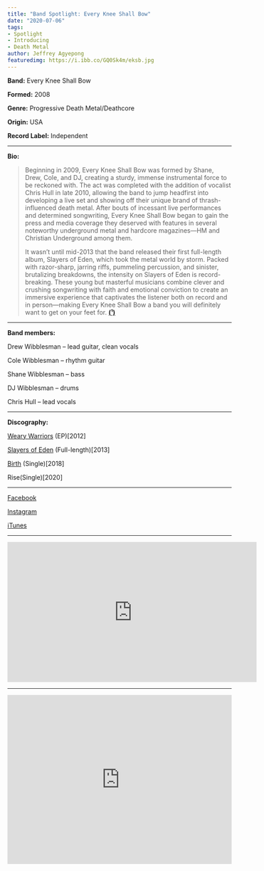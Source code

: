 ```yaml
---
title: "Band Spotlight: Every Knee Shall Bow"
date: "2020-07-06"
tags:
- Spotlight
- Introducing
- Death Metal
author: Jeffrey Agyepong
featuredimg: https://i.ibb.co/GQ0Sk4m/eksb.jpg
---
```


**Band:** Every Knee Shall Bow

**Formed:** 2008

**Genre:** Progressive Death Metal/Deathcore

**Origin:** USA

**Record Label:** Independent

<hr>

**Bio:**

> Beginning in 2009, Every Knee Shall Bow was formed by Shane, Drew, Cole, and DJ, creating a sturdy, immense instrumental force to be reckoned with. The act was completed with the addition of vocalist Chris Hull in late 2010, allowing the band to jump headfirst into developing a live set and showing off their unique brand of thrash-influenced death metal. After bouts of incessant live performances and determined songwriting, Every Knee Shall Bow began to gain the press and media coverage they deserved with features in several noteworthy underground metal and hardcore magazines—HM and Christian Underground among them.
>
> It wasn’t until mid-2013 that the band released their first full-length album, Slayers of Eden, which took the metal world by storm. Packed with razor-sharp, jarring riffs, pummeling percussion, and sinister, brutalizing breakdowns, the intensity on Slayers of Eden is record-breaking. These young but masterful musicians combine clever and crushing songwriting with faith and emotional conviction to create an immersive experience that captivates the listener both on record and in person—making Every Knee Shall Bow a band you will definitely want to get on your feet for. **[\(¹)](http://www.armthepit.com/artists/artist/e/e26/bio.html)**

<hr>

**Band members:**

Drew Wibblesman – lead guitar, clean vocals 

Cole Wibblesman – rhythm guitar 

Shane Wibblesman – bass 

DJ Wibblesman – drums 

Chris Hull – lead vocals

<hr>

**Discography:**

[Weary Warriors](https://music.apple.com/ca/album/weary-warrior-single/514592396) (EP)\[2012\]

[Slayers of Eden](https://music.apple.com/ca/album/slayers-of-eden/1443678935) (Full-length)\[2013\]

[Birth](https://music.apple.com/ca/album/birth-single/1426549435) (Single)\[2018\]

Rise(Single)[2020]

* * *

[Facebook](https://www.facebook.com/everykneeshallbow)

[Instagram](https://www.instagram.com/eksbband/?hl=en)

[iTunes](https://music.apple.com/ca/artist/every-knee-shall-bow/439199601)

<hr>
<div class="video-container"><iframe src="https://www.youtube.com/embed/dO5WlmbFmSE" width="560" height="315" frameborder="0"></iframe></div>

* * *


<iframe src="https://open.spotify.com/embed/album/6wQRfywg8SeQopeK68RWdL" style="border: 0; width: 100%; height: 380px;" allowfullscreen allow="encrypted-media"></iframe>
